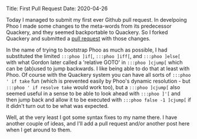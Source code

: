 Title: First Pull Request
Date: 2020-04-26

Today I managed to submit my first ever Github pull request. In develpoing Phoo I made some changes to the meta-words from its predecessor Quackery, and they seemed backportable to Quackery. So I forked Quackery and submitted a [pull request](https://github.com/GordonCharlton/Quackery/pull/6) with those changes.

In the name of trying to bootstrap Phoo as much as possible, I had substituted the limited `:::phoo ]if[`, `:::phoo ]iff[`, and `:::phoo ]else[` with what Gordon later called a 'relative GOTO' in `:::phoo ]cjump[` which can be (ab)used to jump backwards. I like being able to do that at least with Phoo. Of course with the Quackery system you can have all sorts of `:::phoo ' if take` fun (which is prevented easily by Phoo's dynamic resolution - but `:::phoo ' if resolve take` would work too), but a `:::phoo ]cjump[` also seemed useful in a sense to be able to look ahead with `:::phoo ]'[` and then jump back and allow it to be executed with `:::phoo false -1 ]cjump[` if it didn't turn out to be what was expected.

Well, at the very least I got some syntax fixes to my name there. I have another couple of ideas, and I'll add a pull request and/or another post here when I get around to them.
